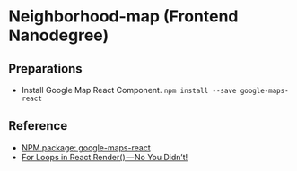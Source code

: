 # Neighborhood-map (Frontend Nanodegree)

## Preparations
- Install Google Map React Component. `npm install --save google-maps-react`

## Reference
- [NPM package: google-maps-react](https://www.npmjs.com/package/google-maps-react)
- [For Loops in React Render() — No You Didn’t!](https://blog.cloudboost.io/for-loops-in-react-render-no-you-didnt-6c9f4aa73778)
